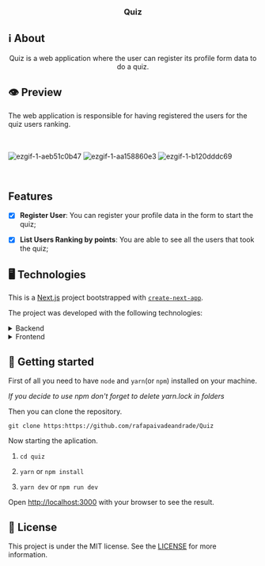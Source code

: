 <h3  align="center">

Quiz

</h3>

## ℹ️ About
  

<div  align="center">


<p  align="center">

Quiz is a web application where the user can register its profile form data to do a quiz.

</p>

</div>
  

## 👁 Preview


The web application is responsible for having registered the users for the quiz users ranking.<br/><br/><br/>
 
![ezgif-1-aeb51c0b47](https://github.com/rafapaivadeandrade/Quiz/assets/51189721/4ea6056c-6d24-4a68-a52a-1c137277cc83)
![ezgif-1-aa158860e3](https://github.com/rafapaivadeandrade/Quiz/assets/51189721/f939ab7c-25c2-4d55-b051-409f43bae413)
![ezgif-1-b120dddc69](https://github.com/rafapaivadeandrade/Quiz/assets/51189721/aa94a2cb-6289-4bbf-bf77-fb23bbed26c4)

<br/>

 
</div>

  ## Features
  
- [x] **Register User**: You can register your profile data in the form to start the quiz;
- [x] **List Users Ranking by points**: You are able to see all the users that took the quiz;


## 🖥 Technologies


This is a [Next.js](https://nextjs.org/) project bootstrapped with [`create-next-app`](https://github.com/vercel/next.js/tree/canary/packages/create-next-app).
  
The project was developed with the following technologies:

<details>

<summary>Backend</summary>

- [Prisma](https://www.prisma.io/)
  
- [Zod](https://www.npmjs.com/package/zod)
  
</details>


<details>

<summary>Frontend</summary>

  

- [Axios](https://www.npmjs.com/package/axios)

- [Formik](https://www.npmjs.com/package/formkit)

- [Moment](https://momentjs.com/)

- [NextJS](https://nextjs.org/)

- [Next Connect](https://www.npmjs.com/package/next-connect)

- [NextFont](https://www.npmjs.com/package/@next/font)

- [React Circular Progress Bar](https://www.npmjs.com/package/react-circular-progressbar)

- [React DOM](https://pt-br.reactjs.org/docs/react-dom.html)

- [React Hot Toast](https://react-hot-toast.com/)

- [React Icons](https://react-icons.github.io/react-icons)

- [Unform](https://github.com/unform/unform)

- [Yup](https://github.com/jquense/yup)
  
- [Zod](https://www.npmjs.com/package/zod)
  
</details>

## 🚀 Getting started

  

First of all you need to have `node` and `yarn`(or `npm`) installed on your machine.

  

_If you decide to use npm don't forget to delete yarn.lock in folders_

  

Then you can clone the repository.

  

`git clone https:https://github.com/rafapaivadeandrade/Quiz`


Now starting the aplication.

  

1. `cd quiz`

2. `yarn` or `npm install`

3. `yarn dev` or `npm run dev`

Open [http://localhost:3000](http://localhost:3000) with your browser to see the result.
  
## 📝 License

  

This project is under the MIT license. See the [LICENSE]([https://github.com/rafapaivadeandrade/Professors/blob/master/LICENSE.md](https://github.com/rafapaivadeandrade/Professors/blob/master/LICENSE.md)) for more information.
